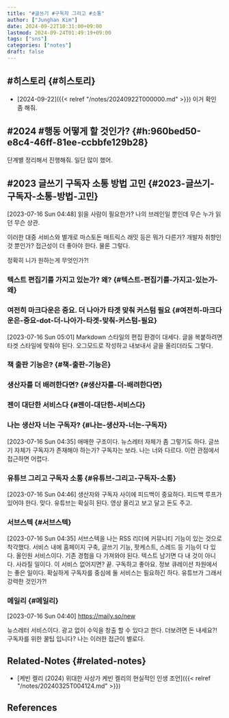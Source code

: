 ```yaml
---
title: "#글쓰기 #구독자 그리고 #소통"
author: ["Junghan Kim"]
date: 2024-09-22T10:31:00+09:00
lastmod: 2024-09-24T01:49:19+09:00
tags: ["sns"]
categories: ["notes"]
draft: false
---
```


<!--more-->


## #히스토리 {#히스토리}

-   [2024-09-22]({{< relref "/notes/20240922T000000.md" >}}) 이거 확인 좀 해줘.


## #2024 #행동 어떻게 할 것인가? {#h:960bed50-e8c4-46ff-81ee-ccbbfe129b28}

단계별 정리해서 진행해줘. 일단 많이 했어.


## #2023 글쓰기 구독자 소통 방법 고민 {#2023-글쓰기-구독자-소통-방법-고민}

<span class="timestamp-wrapper"><span class="timestamp">[2023-07-16 Sun 04:48]</span></span> 읽을 사람이 필요한가? 나의 브레인일 뿐인데 무슨 누가 읽던 무슨 상관.

이러한 대중 서비스와 별개로 마스토돈 매트릭스 래밋 등은 뭐가 다른가? 개발자 취향인 것 뿐인가? 접근성이 더 좋아야 한다. 물론 그렇다.

정확히 니가 원하는게 무엇인가?!


### 텍스트 편집기를 가지고 있는가? 왜? {#텍스트-편집기를-가지고-있는가-왜}


### 여전히 마크다운은 중요. 더 나아가 타겟 맞춰 커스텀 필요 {#여전히-마크다운은-중요-dot-더-나아가-타겟-맞춰-커스텀-필요}

<span class="timestamp-wrapper"><span class="timestamp">[2023-07-16 Sun 05:01]</span></span> Markdown 스타일의 편집 환경이 대세다. 글을 복붙하려면 타겟 스타일에 맞춰야 된다. 오그모드로 작성하고 내보내서 글을 올리더라도 그렇다.


### 책 출판 기능은? {#책-출판-기능은}


### 생산자를 더 배려한다면? {#생산자를-더-배려한다면}


### 젠이 대단한 서비스다 {#젠이-대단한-서비스다}


### 나는 생산자 너는 구독자? {#나는-생산자-너는-구독자}

<span class="timestamp-wrapper"><span class="timestamp">[2023-07-16 Sun 04:35]</span></span> 애매한 구조이다. 뉴스레터 자체가 좀 그렇기도 하다. 글쓰기 자체가 구독자가 존재해야 하는가? 구독자는 보라. 나는 너와 다르다. 이런 관점에서 접근하면 어렵다.


### 유튜브 그리고 구독자 소통 {#유튜브-그리고-구독자-소통}

<span class="timestamp-wrapper"><span class="timestamp">[2023-07-16 Sun 04:46]</span></span> 생산자와 구독자 사이에 피드백이 중요하다. 피드백 루프가 있어야 한다. 맞다. 유튜브는 확실히 된다. 영상 올리고 보고 달고 돈도 주고.


### 서브스텍 {#서브스텍}

<span class="timestamp-wrapper"><span class="timestamp">[2023-07-16 Sun 04:35]</span></span> 서브스텍을 나는 RSS 리더에 커뮤니티 기능이 있는 것으로 착각했다. 서비스 내에 홈페이지 구축, 글쓰기 기능, 팟케스트, 스레드 등 기능이 다 있다. 올인원 서비스이다. 기존 경험을 다 가져와야 된다. 텍스트 남기면 다 내 것이 아니다. 사라질 일이다. 이 서비스 없어지면? 끝. 구독하고 좋아요. 정보 큐레이션 차원에서는 좋은 일이다. 확실하게 구독자를 중심에 둘 서비스는 필요하긴 하다. 유튜브가 그래서 강력한 것인가?!


### 메일리 {#메일리}

<span class="timestamp-wrapper"><span class="timestamp">[2023-07-16 Sun 04:40]</span></span> <https://maily.so/new>

뉴스레터 서비스이다. 광고 없이 수익을 창출 할 수 있다고 한다. 더보려면 돈 내세요?! 구독자를 위한 꿀팁 입니다? 나는 이러한 접근이 별로다.


## Related-Notes {#related-notes}

-   [케빈 켈리 (2024) 위대한 사상가 케빈 켈리의 현실적인 인생 조언]({{< relref "/notes/20240325T004124.md" >}})

## References

<style>.csl-entry{text-indent: -1.5em; margin-left: 1.5em;}</style><div class="csl-bib-body">
</div>
